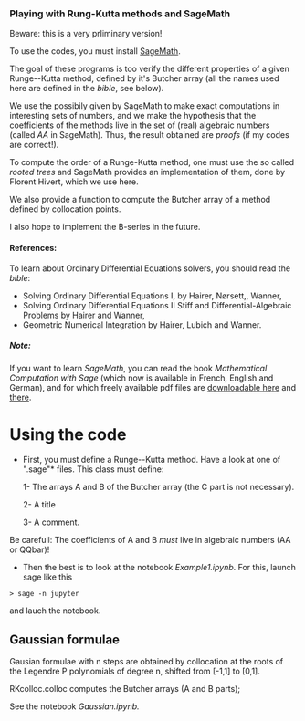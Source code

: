 

### Playing with Rung-Kutta methods and SageMath ###

Beware: this is a very prliminary version!

To use the codes, you must install [SageMath](http://www.sagemath.org/).

The goal of these programs is too verify the different properties of a given Runge--Kutta method, defined by it's Butcher array (all the names used here are defined in the _bible_, see below).

We use the possibily given by SageMath to make exact computations in interesting sets of numbers, and we make the hypothesis that the coefficients of the methods live in the set of (real) algebraic numbers (called *AA* in SageMath). Thus, the result obtained are  *proofs* (if my codes are correct!).

To compute the order of a Runge-Kutta method, one must use the so called _rooted_ _trees_ and SageMath provides an implementation of them, done by Florent Hivert, which we use here.

We also provide a function to compute the Butcher array of a method defined by collocation points.

I also hope to implement the B-series in the future.


#### References: ####

To learn about Ordinary Differential Equations solvers, you should read the
_bible_:

*    Solving Ordinary Differential Equations I, by Hairer, Nørsett,, Wanner,
*    Solving Ordinary Differential Equations II Stiff and Differential-Algebraic
    Problems by Hairer and Wanner,
*    Geometric Numerical Integration by Hairer, Lubich and Wanner.


##### Note: ####
If you want to learn _SageMath_, you can read the book _Mathematical Computation
with Sage_ (which now is available in French, English and German), and
for which freely available pdf files are [downloadable 
here](https://members.loria.fr/PZimmermann/sagebook/english.html) and [there](http://sagebook.gforge.inria.fr/).


 # Using the code #



* First, you must define a Runge--Kutta method. Have a look at one of ".sage"* files. This class must define:

  1- The arrays A and B of the Butcher array (the C part is not necessary).
  
  2- A title
  
  3- A comment.

Be carefull: The coefficients of A and B *must* live in algebraic numbers (AA or QQbar)!

* Then the best is to look at the notebook _Example1.ipynb_. For this, launch sage like this

`> sage -n jupyter`

and lauch the notebook.

## Gaussian formulae ##

Gausian formulae with n steps are obtained by collocation at the roots of the Legendre P polynomials of degree n, shifted from [-1,1] to [0,1].

RKcolloc.colloc computes the Butcher arrays (A and B parts);

See the notebook _Gaussian.ipynb._

